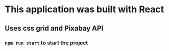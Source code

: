# This application was built with React

## Uses css grid and Pixabay API

### `npm run start` to start the project